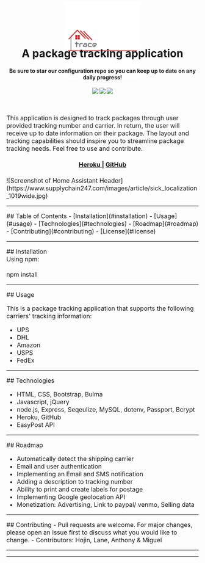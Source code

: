 <h1 align="center">
  <a name="logo"><img style="width:40%;margin-bottom:-90px;margin-top:-90px" src="./public/img/trace.png" alt="Trace" width="200"></a>
<br>  
A package tracking application
</h1>
<h4 align="center" style="margin-bottom:10px">Be sure to star our configuration repo so you can keep up to date on any daily progress!</h4>
<div align="center">
  <h4>
    </a>
    <a href="https://github.com/adbergen/trace/stargazers"><img src="https://img.shields.io/github/stars/adbergen/trace.svg?style=plasticr"/></a>
    <a href="https://github.com/adbergen/trace/commits/master"><img src="https://img.shields.io/github/last-commit/adbergen/trace.svg?style=plasticr"/></a>
        <a href="https://github.com/adbergen/trace/commits/master"><img src="https://img.shields.io/github/commit-activity/y/adbergen/trace.svg?style=plasticr"/></a>
</h4>
<br>
</div>
<p><font size="3">
This application is designed to track packages through user provided tracking number and carrier.  In return, the user will receive up to date information on their package. The layout and tracking capabilities should inspire you to streamline package tracking needs.  Feel free to use and contribute.</p>
<div align="center"><a name="menu"></a>
  <h4>
    <a href="https://tracerx.herokuapp.com/">
      Heroku
    </a>
    <span> | </span>
    <a href="https://github.com/adbergen/trace">
      GitHub
    </a>
  </h4>
</div>
![Screenshot of Home Assistant Header](https://www.supplychain247.com/images/article/sick_localization_1019wide.jpg)
<hr>
## Table of Contents
- [Installation](#installation)
- [Usage](#usage)
- [Technologies](#technologies)
- [Roadmap](#roadmap)
- [Contributing](#contributing)
- [License](#license)
<hr>
## Installation
<br>
Using npm:
<br>
<br>
    npm install
<hr>
## Usage
<p> This is a package tracking application that supports the following carriers' tracking information: </p>
<ul>
<li>UPS</li>
<li>DHL</li>
<li>Amazon</li>
<li>USPS</li>
<li>FedEx</li>
</ul>
<hr>
## Technologies
<ul>
<li>HTML, CSS, Bootstrap, Bulma</li>
<li>Javascript, jQuery</li>
<li>node.js, Express, Seqeulize, MySQL, dotenv, Passport, Bcrypt</li>
<li>Heroku, GitHub</li>
<li>EasyPost API</li>
</ul>
<hr>
## Roadmap
<ul>
<li>Automatically detect the shipping carrier</li>
<li>Email and user authentication</li>
<li>Implementing an Email and SMS notification</li>
<li>Adding a description to tracking number</li>
<li>Ability to print and create labels for postage</li>
<li>Implementing Google geolocation API</li>
<li>Monetization: Advertising, Link to paypal/ venmo, Selling data</li>
</ul>
<hr>
## Contributing
- Pull requests are welcome. For major changes, please open an issue first to discuss what you would like to change.
- Contributors: Hojin, Lane, Anthony & Miguel
<hr><hr>